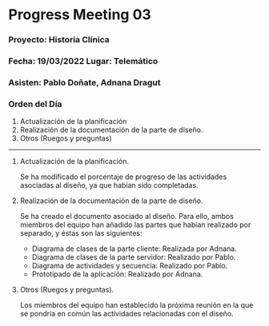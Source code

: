 # Progress Meeting 03
### Proyecto: Historia Clínica
### Fecha: 19/03/2022 Lugar: Telemático
### Asisten: Pablo Doñate, Adnana Dragut

### Orden del Día

  1. Actualización de la planificación
  2. Realización de la documentación de la parte de diseño.
  3. Otros (Ruegos y preguntas)

 --- 
  1. Actualización de la planificación.
     <p>Se ha modificado el porcentaje de progreso de las actividades asociadas al diseño, ya que habían sido completadas.
        
  2. Realización de la documentación de la parte de diseño.<p>
     Se ha creado el documento asociado al diseño. Para ello, ambos miembros del equipo han añadido las partes que habían realizado por separado, y éstas son las siguientes:
     * Diagrama de clases de la parte cliente: Realizada por Adnana.
     * Diagrama de clases de la parte servidor: Realizado por Pablo.
     * Diagrama de actividades y secuencia: Realizado por Pablo.
     * Prototipado de la aplicación: Realizado por Adnana.
    
  3. Otros (Ruegos y preguntas).
     <p>Los miembros del equipo han establecido la próxima reunión en la que se pondría en común las actividades relacionadas con el diseño.
